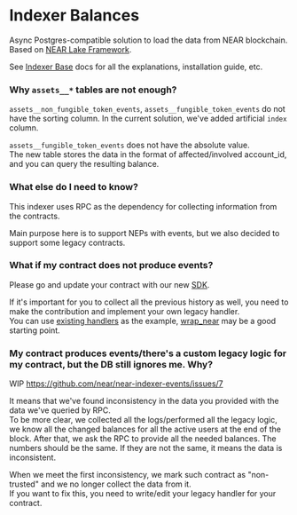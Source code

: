 # Indexer Balances

Async Postgres-compatible solution to load the data from NEAR blockchain.
Based on [NEAR Lake Framework](https://github.com/near/near-lake-framework-rs).

See [Indexer Base](https://github.com/near/near-indexer-base#indexer-base) docs for all the explanations, installation guide, etc.

### Why `assets__*` tables are not enough?

`assets__non_fungible_token_events`, `assets__fungible_token_events` do not have the sorting column.
In the current solution, we've added artificial `index` column.

`assets__fungible_token_events` does not have the absolute value.  
The new table stores the data in the format of affected/involved account_id, and you can query the resulting balance.

### What else do I need to know?

This indexer uses RPC as the dependency for collecting information from the contracts.

Main purpose here is to support NEPs with events, but we also decided to support some legacy contracts.

### What if my contract does not produce events?

Please go and update your contract with our new [SDK](https://github.com/near/near-sdk-rs).

If it's important for you to collect all the previous history as well, you need to make the contribution and implement your own legacy handler.  
You can use [existing handlers](src/db_adapters/coin/legacy) as the example, [wrap_near](src/db_adapters/coin/legacy/wrap_near.rs) may be a good starting point.

### My contract produces events/there's a custom legacy logic for my contract, but the DB still ignores me. Why?

WIP https://github.com/near/near-indexer-events/issues/7

It means that we've found inconsistency in the data you provided with the data we've queried by RPC.  
To be more clear, we collected all the logs/performed all the legacy logic, we know all the changed balances for all the active users at the end of the block.
After that, we ask the RPC to provide all the needed balances.
The numbers should be the same.
If they are not the same, it means the data is inconsistent.

When we meet the first inconsistency, we mark such contract as "non-trusted" and we no longer collect the data from it.  
If you want to fix this, you need to write/edit your legacy handler for your contract.
